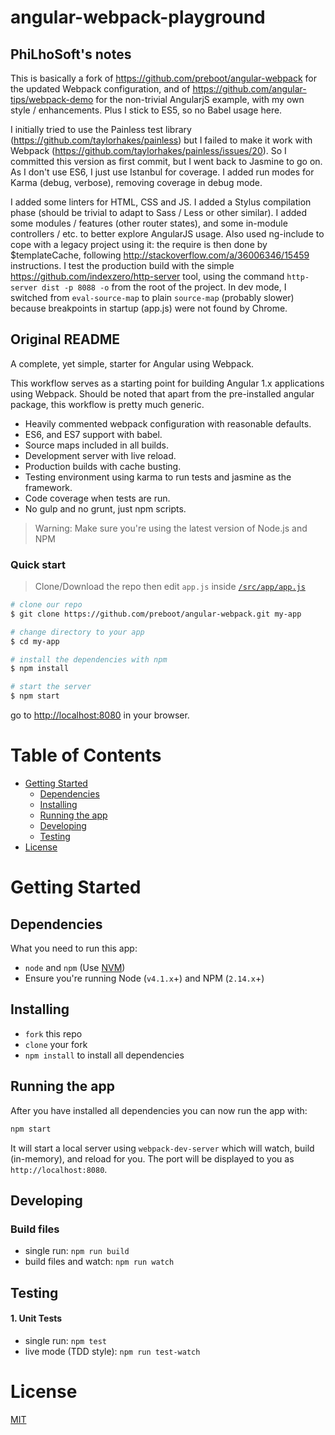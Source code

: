 # angular-webpack-playground

## PhiLhoSoft's notes

This is basically a fork of https://github.com/preboot/angular-webpack for the updated Webpack configuration, and of https://github.com/angular-tips/webpack-demo for the non-trivial AngularjS example, with my own style / enhancements. Plus I stick to ES5, so no Babel usage here.

I initially tried to use the Painless test library (https://github.com/taylorhakes/painless) but I failed to make it work with Webpack (https://github.com/taylorhakes/painless/issues/20). So I committed this version as first commit, but I went back to Jasmine to go on.
As I don't use ES6, I just use Istanbul for coverage. I added run modes for Karma (debug, verbose), removing coverage in debug mode.

I added some linters for HTML, CSS and JS.
I added a Stylus compilation phase (should be trivial to adapt to Sass / Less or other similar).
I added some modules / features (other router states), and some in-module controllers / etc. to better explore AngularJS usage.
Also used ng-include to cope with a legacy project using it: the require is then done by $templateCache, following http://stackoverflow.com/a/36006346/15459 instructions.
I test the production build with the simple https://github.com/indexzero/http-server tool, using the command `http-server dist -p 8088 -o` from the root of the project.
In dev mode, I switched from `eval-source-map` to plain `source-map` (probably slower) because breakpoints in startup (app.js) were not found by Chrome.


## Original README

A complete, yet simple, starter for Angular using Webpack.

This workflow serves as a starting point for building Angular 1.x applications using Webpack. Should be noted that apart from the pre-installed angular package, this workflow is pretty much generic.

* Heavily commented webpack configuration with reasonable defaults.
* ES6, and ES7 support with babel.
* Source maps included in all builds.
* Development server with live reload.
* Production builds with cache busting.
* Testing environment using karma to run tests and jasmine as the framework.
* Code coverage when tests are run.
* No gulp and no grunt, just npm scripts.

>Warning: Make sure you're using the latest version of Node.js and NPM

### Quick start

> Clone/Download the repo then edit `app.js` inside [`/src/app/app.js`](/src/app/app.js)

```bash
# clone our repo
$ git clone https://github.com/preboot/angular-webpack.git my-app

# change directory to your app
$ cd my-app

# install the dependencies with npm
$ npm install

# start the server
$ npm start
```

go to [http://localhost:8080](http://localhost:8080) in your browser.

# Table of Contents

* [Getting Started](#getting-started)
    * [Dependencies](#dependencies)
    * [Installing](#installing)
    * [Running the app](#running-the-app)
    * [Developing](#developing)
    * [Testing](#testing)
* [License](#license)

# Getting Started

## Dependencies

What you need to run this app:
* `node` and `npm` (Use [NVM](https://github.com/creationix/nvm))
* Ensure you're running Node (`v4.1.x`+) and NPM (`2.14.x`+)

## Installing

* `fork` this repo
* `clone` your fork
* `npm install` to install all dependencies

## Running the app

After you have installed all dependencies you can now run the app with:
```bash
npm start
```

It will start a local server using `webpack-dev-server` which will watch, build (in-memory), and reload for you. The port will be displayed to you as `http://localhost:8080`.

## Developing

### Build files

* single run: `npm run build`
* build files and watch: `npm run watch`

## Testing

#### 1. Unit Tests

* single run: `npm test`
* live mode (TDD style): `npm run test-watch`

# License

[MIT](/LICENSE)
